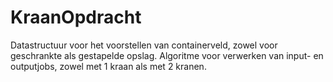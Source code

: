 # KraanOpdracht

Datastructuur voor het voorstellen van containerveld, zowel voor geschrankte als gestapelde opslag. 
Algoritme voor verwerken van input- en outputjobs, zowel met 1 kraan als met 2 kranen.
